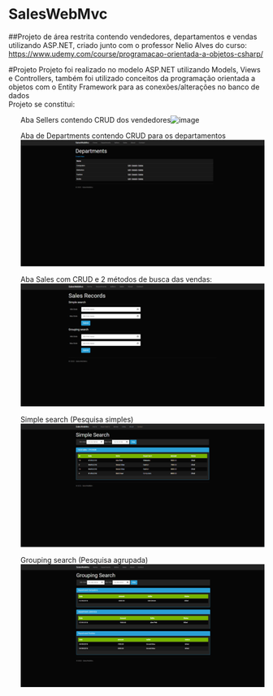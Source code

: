 # SalesWebMvc
##Projeto de área restrita contendo vendedores, departamentos e vendas utilizando ASP.NET, criado junto com o professor Nelio Alves do curso: https://www.udemy.com/course/programacao-orientada-a-objetos-csharp/ 

#Projeto
Projeto foi realizado no modelo ASP.NET utilizando Models, Views e Controllers, também foi utilizado conceitos da programação orientada a objetos com o Entity Framework para as conexões/alterações no banco de dados<br>
Projeto se constitui: <ul>Aba Sellers contendo CRUD dos vendedores![image](https://user-images.githubusercontent.com/108474778/209415547-ff4cf78f-27c5-44d0-a3a8-bb1132f5e4d5.png)</ul>
<ul>Aba de Departments contendo CRUD para os departamentos <img src="images/departments.png"></ul>
<ul>Aba Sales com CRUD e 2 métodos de busca das vendas: <img src="images/SalesRecord.png"></ul>
<ul>Simple search (Pesquisa simples) <img src="images/SimpleSearch.png"></ul>
</ul><ul>Grouping search (Pesquisa agrupada) <img src="images/GroupingSearch.png"></ul>
